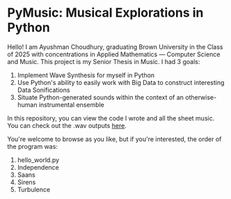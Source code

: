 # PyMusic: Musical Explorations in Python

Hello! I am Ayushman Choudhury, graduating Brown University in the Class of 2025 with concentrations in Applied Mathematics — Computer Science and Music. This project is my Senior Thesis in Music. I had 3 goals:
1. Implement Wave Synthesis for myself in Python
2. Use Python's ability to easily work with Big Data to construct interesting Data Sonifications
3. Situate Python-generated sounds within the context of an otherwise-human instrumental ensemble

In this repository, you can view the code I wrote and all the sheet music. You can check out the .wav outputs [here](https://drive.google.com/drive/folders/1Y7xn2D2IrMf8XWSyzj26Gw350WG4PYGT?usp=sharing).

You're welcome to browse as you like, but if you're interested, the order of the program was:
1. hello_world.py
2. Independence
3. Saans
4. Sirens
5. Turbulence
